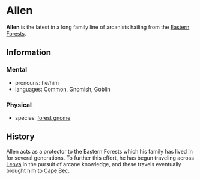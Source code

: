 # Allen

**Allen** is the latest in a long family line of arcanists hailing from the [Eastern Forests](../../../../ch-4-esterfell-gazetteer/esterfell/lenya/eastern-forests.md).

## Information

### Mental

- pronouns: he/him
- languages: Common, Gnomish, Goblin

### Physical

- species: [forest gnome](../../../../ch-5-character-options/species/gnomes/index.md#forest-gnome)

## History

Allen acts as a protector to the Eastern Forests which his family has lived in for several generations. To further this effort, he has begun traveling across [Lenya](../../../../ch-4-esterfell-gazetteer/esterfell/lenya/) in the pursuit of arcane knowledge, and these travels eventually brought him to [Cape Bec](../../esterfell-accord/cape-bec/).
